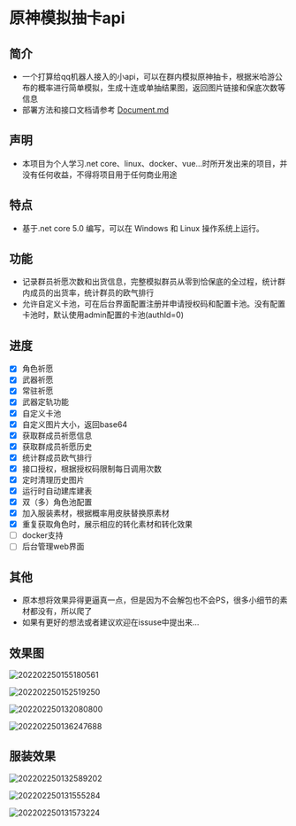 # 原神模拟抽卡api

## 简介
 - 一个打算给qq机器人接入的小api，可以在群内模拟原神抽卡，根据米哈游公布的概率进行简单模拟，生成十连或单抽结果图，返回图片链接和保底次数等信息
 - 部署方法和接口文档请参考 [Document.md](https://github.com/GardenHamster/GenshinPray/blob/main/Document.md)  
  
 ## 声明
 - 本项目为个人学习.net core、linux、docker、vue...时所开发出来的项目，并没有任何收益，不得将项目用于任何商业用途
  
## 特点
- 基于.net core 5.0 编写，可以在 Windows 和 Linux 操作系统上运行。

## 功能
- 记录群员祈愿次数和出货信息，完整模拟群员从零到恰保底的全过程，统计群内成员的出货率，统计群员的欧气排行
- 允许自定义卡池，可在后台界面配置注册并申请授权码和配置卡池。没有配置卡池时，默认使用admin配置的卡池(authId=0)

## 进度
- [x] 角色祈愿
- [x] 武器祈愿
- [x] 常驻祈愿
- [x] 武器定轨功能
- [x] 自定义卡池
- [x] 自定义图片大小，返回base64
- [x] 获取群成员祈愿信息
- [x] 获取群成员祈愿历史
- [x] 统计群成员欧气排行
- [x] 接口授权，根据授权码限制每日调用次数
- [x] 定时清理历史图片
- [x] 运行时自动建库建表
- [x] 双（多）角色池配置
- [x] 加入服装素材，根据概率用皮肤替换原素材 
- [x] 重复获取角色时，展示相应的转化素材和转化效果
- [ ] docker支持
- [ ] 后台管理web界面

## 其他
- 原本想将效果异得更逼真一点，但是因为不会解包也不会PS，很多小细节的素材都没有，所以爬了
- 如果有更好的想法或者建议欢迎在issuse中提出来...

## 效果图
![202202250155180561](https://user-images.githubusercontent.com/89188316/155640578-4cbd76f6-b17a-4063-be8f-f6e7fe76c3cb.jpg)

![202202250152519250](https://user-images.githubusercontent.com/89188316/155640554-4a4b8228-5727-438b-b94d-592a5c15852d.jpg)

![202202250132080800](https://user-images.githubusercontent.com/89188316/155640699-13f71dc3-6774-45a7-89fe-abb580f6afea.jpg)

![202202250136247688](https://user-images.githubusercontent.com/89188316/155640601-1784817a-1901-403e-bba2-807fe269b41c.jpg)

## 服装效果
![202202250132589202](https://user-images.githubusercontent.com/89188316/155640796-5295cb2a-a942-4db8-add5-f76720dd7db9.jpg)

![202202250131555284](https://user-images.githubusercontent.com/89188316/155640898-a05c4574-d107-4f11-9683-6349ebb4ca13.jpg)

![202202250131573224](https://user-images.githubusercontent.com/89188316/155640823-3184fd2f-de5a-43fe-bb3f-38905482e117.jpg)






